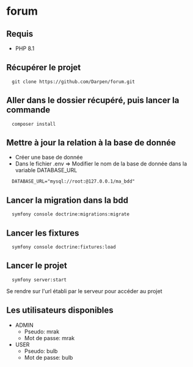 # forum

## Requis
- PHP 8.1

## Récupérer le projet
```
  git clone https://github.com/Darpen/forum.git
```

## Aller dans le dossier récupéré, puis lancer la commande
```
  composer install
```

## Mettre à jour la relation à la base de donnée
- Créer une base de donnée
- Dans le fichier .env => Modifier le nom de la base de donnée dans la variable DATABASE_URL
```
  DATABASE_URL="mysql://root:@127.0.0.1/ma_bdd"
```

## Lancer la migration dans la bdd
```
  symfony console doctrine:migrations:migrate
```

## Lancer les fixtures
```
  symfony console doctrine:fixtures:load
```

## Lancer le projet
```
  symfony server:start
```
Se rendre sur l'url établi par le serveur pour accéder au projet

## Les utilisateurs disponibles
- ADMIN
  - Pseudo: mrak
  - Mot de passe: mrak
- USER
  - Pseudo: bulb
  - Mot de passe: bulb
